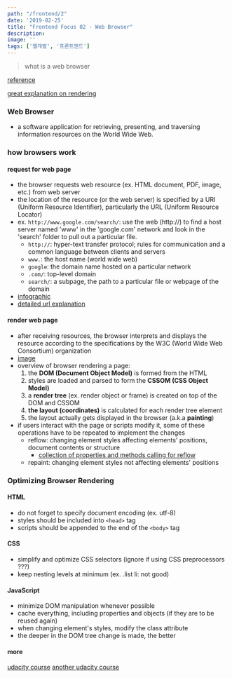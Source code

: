 ```yaml
---
path: "/frontend/2"
date: '2019-02-25'
title: "Frontend Focus 02 - Web Browser"
description: 
image: ''
tags: ['웹개발', '프론트엔드']
---
```

> what is a web browser

[reference](https://frontendmasters.com/books/front-end-handbook/2018/learning/browsers.html)

[great explanation on rendering](https://hacks.mozilla.org/2017/05/quantum-up-close-what-is-a-browser-engine/)

### Web Browser
- a software application for retrieving, presenting, and traversing information resources on the World Wide Web.

### how browsers work

#### request for web page
- the browser requests web resource (ex. HTML document, PDF, image, etc.) from web server
- the location of the resource (or the web server) is specified by a URI (Uniform Resource Identifier), particularly the URL (Uniform Resource Locator)
- ex. `http://www.google.com/search/`: use the web (http://) to find a host server named 'www' in the 'google.com' network and look in the 'search' folder to pull out a particular file.
    - `http://`: hyper-text transfer protocol; rules for communication and a common language between clients and servers
    - `www.`: the host name (world wide web)
    - `google`: the domain name hosted on a particular network
    - `.com/`: top-level domain
    - `search/`: a subpage, the path to a particular file or webpage of the domain
- [infographic](https://www.helloitsliam.com/2014/12/20/how-the-internet-works-infographic/)
- [detailed url explanation](https://developer.mozilla.org/en-US/docs/Learn/Common_questions/What_is_a_URL)

#### render web page
- after receiving resources, the browser interprets and displays the resource according to the specifications by the W3C (World Wide Web Consortium) organization
- [image](https://hacks.mozilla.org/2017/05/quantum-up-close-what-is-a-browser-engine/)
- overview of browser rendering a page:
    1. the __DOM (Document Object Model)__ is formed from the HTML
    2. styles are loaded and parsed to form the __CSSOM (CSS Object Model)__
    3. a __render tree__ (ex. render object or frame) is created on top of the DOM and CSSOM
    4. __the layout (coordinates)__ is calculated for each render tree element
    5. the layout actually gets displayed in the browser (a.k.a __painting__)
- if users interact with the page or scripts modify it, some of these operations have to be repeated to implement the changes
    - reflow: changing element styles affecting elements' positions, document contents or structure
        - [collection of properties and methods calling for reflow](https://gist.github.com/paulirish/5d52fb081b3570c81e3a)
    - repaint: changing element styles not affecting elements' positions
    
### Optimizing Browser Rendering

#### HTML
- do not forget to specify document encoding (ex. utf-8)
- styles should be included into `<head>` tag
- scripts should be appended to the end of the `<body>` tag

#### CSS
- simplify and optimize CSS selectors (ignore if using CSS preprocessors ???)
- keep nesting levels at minimum (ex. .list li: not good)

#### JavaScript
- minimize DOM manipulation whenever possible
- cache everything, including properties and objects (if they are to be reused again)
- when changing element's styles, modify the class attribute
- the deeper in the DOM tree change is made, the better

#### more
[udacity course](https://www.udacity.com/course/website-performance-optimization--ud884)
[another udacity course](https://www.udacity.com/course/browser-rendering-optimization--ud860)